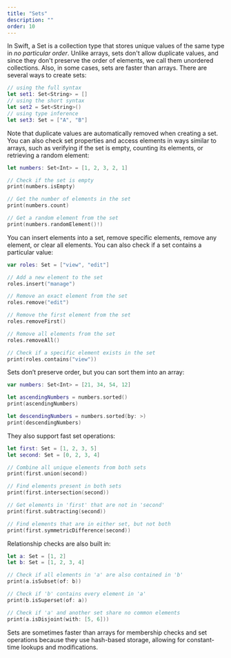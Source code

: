 ```yaml
---
title: "Sets"
description: ""
order: 10
---
```


In Swift, a Set is a collection type that stores unique values of the same type in _no particular order_. Unlike arrays, sets don't allow duplicate values, and since they don't preserve the order of elements, we call them unordered collections. Also, in some cases, sets are faster than arrays. There are several ways to create sets:

```swift
// using the full syntax
let set1: Set<String> = []
// using the short syntax
let set2 = Set<String>()
// using type inference
let set3: Set = ["A", "B"]
```

Note that duplicate values are automatically removed when creating a set. You can also check set properties and access elements in ways similar to arrays, such as verifying if the set is empty, counting its elements, or retrieving a random element:

```swift
let numbers: Set<Int> = [1, 2, 3, 2, 1]   

// Check if the set is empty
print(numbers.isEmpty)       

// Get the number of elements in the set 
print(numbers.count)

// Get a random element from the set
print(numbers.randomElement()!)
```
You can insert elements into a set, remove specific elements, remove any element, or clear all elements. You can also check if a set contains a particular value:

```swift
var roles: Set = ["view", "edit"]

// Add a new element to the set
roles.insert("manage")       

// Remove an exact element from the set 
roles.remove("edit")       

// Remove the first element from the set
roles.removeFirst()

// Remove all elements from the set
roles.removeAll()

// Check if a specific element exists in the set
print(roles.contains("view")) 
```

Sets don’t preserve order, but you can sort them into an array:

```swift
var numbers: Set<Int> = [21, 34, 54, 12]

let ascendingNumbers = numbers.sorted()
print(ascendingNumbers)

let descendingNumbers = numbers.sorted(by: >)
print(descendingNumbers)
```

They also support fast set operations:

```swift
let first: Set = [1, 2, 3, 5]
let second: Set = [0, 2, 3, 4]

// Combine all unique elements from both sets
print(first.union(second))            

// Find elements present in both sets
print(first.intersection(second))     

// Get elements in 'first' that are not in 'second'
print(first.subtracting(second))      

// Find elements that are in either set, but not both
print(first.symmetricDifference(second))
```

Relationship checks are also built in:

```swift
let a: Set = [1, 2]
let b: Set = [1, 2, 3, 4]

// Check if all elements in 'a' are also contained in 'b'
print(a.isSubset(of: b))

// Check if 'b' contains every element in 'a'
print(b.isSuperset(of: a))

// Check if 'a' and another set share no common elements
print(a.isDisjoint(with: [5, 6]))
```

Sets are sometimes faster than arrays for membership checks and set operations because they use hash-based storage, allowing for constant-time lookups and modifications.











